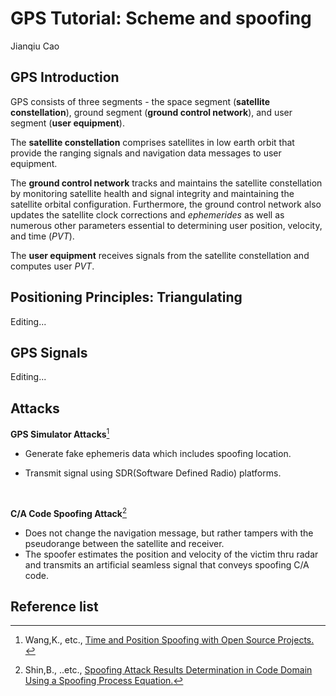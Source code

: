 # GPS Tutorial: Scheme and spoofing

Jianqiu Cao

## GPS Introduction

GPS consists of three segments - the space segment (**satellite constellation**), ground segment (**ground control network**), and user segment (**user equipment**).



The **satellite constellation** comprises satellites in low earth orbit that provide the ranging signals and navigation data messages to user equipment. 

The **ground control network** tracks and maintains the satellite constellation by monitoring satellite health and signal integrity and maintaining the satellite orbital configuration. Furthermore, the ground control network also updates the satellite clock corrections and *ephemerides* as well as numerous other parameters essential to determining user position, velocity, and time (*PVT*). 

The **user equipment** receives signals from the satellite constellation and computes user *PVT*.

## Positioning Principles: Triangulating

Editing...

## GPS Signals

Editing...

## Attacks

**GPS Simulator Attacks**[^1]

* Generate fake ephemeris data which includes spoofing location.

* Transmit signal using SDR(Software Defined Radio) platforms.

  ​


**C/A Code Spoofing Attack**[^2]

* Does not change the navigation message, but rather tampers with the pseudorange between the satellite and receiver. 
* The spoofer estimates the position and velocity of the victim thru radar and transmits an artificial seamless signal that conveys spoofing C/A code.




## Reference list

[^1]: Wang,K., etc., [Time and Position Spoofing with Open Source Projects. ](https://docs.google.com/a/hawaii.edu/viewer?a=v&pid=sites&srcid=aGF3YWlpLmVkdXx1aC11YXMtcHJvamVjdHN8Z3g6MjcxM2JkMjllYzA1NzM2)
[^2]: Shin,B., ..etc., [Spoofing Attack Results Determination in Code Domain Using a Spoofing Process Equation.](https://docs.google.com/a/hawaii.edu/viewer?a=v&pid=sites&srcid=aGF3YWlpLmVkdXx1aC11YXMtcHJvamVjdHN8Z3g6N2FjNzY5MzhmZDgxOWU3)